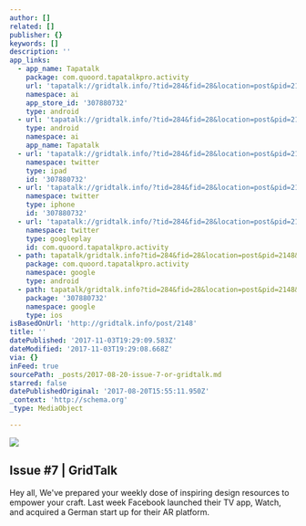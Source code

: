 ```yaml
---
author: []
related: []
publisher: {}
keywords: []
description: ''
app_links:
  - app_name: Tapatalk
    package: com.quoord.tapatalkpro.activity
    url: 'tapatalk://gridtalk.info/?tid=284&fid=28&location=post&pid=2148&page=1'
    namespace: ai
    app_store_id: '307880732'
    type: android
  - url: 'tapatalk://gridtalk.info/?tid=284&fid=28&location=post&pid=2148&page=1'
    type: android
    namespace: ai
    app_name: Tapatalk
  - url: 'tapatalk://gridtalk.info/?tid=284&fid=28&location=post&pid=2148&page=1'
    namespace: twitter
    type: ipad
    id: '307880732'
  - url: 'tapatalk://gridtalk.info/?tid=284&fid=28&location=post&pid=2148&page=1'
    namespace: twitter
    type: iphone
    id: '307880732'
  - url: 'tapatalk://gridtalk.info/?tid=284&fid=28&location=post&pid=2148&page=1'
    namespace: twitter
    type: googleplay
    id: com.quoord.tapatalkpro.activity
  - path: tapatalk/gridtalk.info?tid=284&fid=28&location=post&pid=2148&page=1
    package: com.quoord.tapatalkpro.activity
    namespace: google
    type: android
  - path: tapatalk/gridtalk.info?tid=284&fid=28&location=post&pid=2148&page=1
    package: '307880732'
    namespace: google
    type: ios
isBasedOnUrl: 'http://gridtalk.info/post/2148'
title: ''
datePublished: '2017-11-03T19:29:09.583Z'
dateModified: '2017-11-03T19:29:08.668Z'
via: {}
inFeed: true
sourcePath: _posts/2017-08-20-issue-7-or-gridtalk.md
starred: false
datePublishedOriginal: '2017-08-20T15:55:11.950Z'
_context: 'http://schema.org'
_type: MediaObject

---
```

![](https://the-grid-user-content.s3-us-west-2.amazonaws.com/d19f4276-805d-4d16-9dcf-b2b4cef5ce4f.png)

<article style=""><h1>Issue #7 | GridTalk</h1><p>Hey all, We've prepared your weekly dose of inspiring design resources to empower your craft. Last week Facebook launched their TV app, Watch, and acquired a German start up for their AR platform.</p></article>